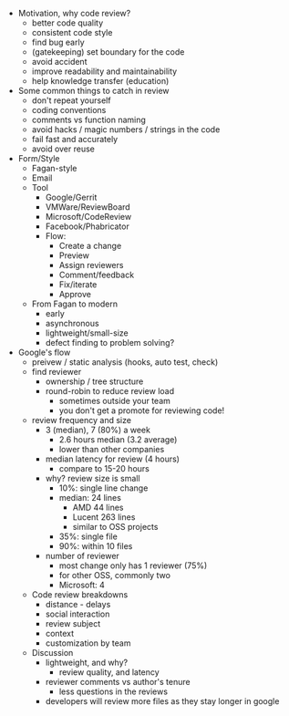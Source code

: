 * Motivation, why code review?
  * better code quality
  * consistent code style
  * find bug early
  * (gatekeeping) set boundary for the code
  * avoid accident
  * improve readability and maintainability
  * help knowledge transfer (education)
* Some common things to catch in review
  * don't repeat yourself
  * coding conventions
  * comments vs function naming
  * avoid hacks / magic numbers / strings in the code
  * fail fast and accurately
  * avoid over reuse
* Form/Style
  * Fagan-style
  * Email
  * Tool
    * Google/Gerrit
    * VMWare/ReviewBoard
    * Microsoft/CodeReview
    * Facebook/Phabricator
    * Flow:
      * Create a change
      * Preview
      * Assign reviewers
      * Comment/feedback
      * Fix/iterate
      * Approve
  * From Fagan to modern
    * early
    * asynchronous
    * lightweight/small-size
    * defect finding to problem solving? 
* Google's flow
  * preivew / static analysis (hooks, auto test, check)
  * find reviewer
    * ownership / tree structure
    * round-robin to reduce review load
      * sometimes outside your team
      * you don't get a promote for reviewing code!
  * review frequency and size
    * 3 (median), 7 (80%) a week
      * 2.6 hours median (3.2 average)
      * lower than other companies
    * median latency for review (4 hours)
      * compare to 15-20 hours
    * why? review size is small
      * 10%: single line change
      * median: 24 lines
        * AMD 44 lines
        * Lucent 263 lines
        * similar to OSS projects
      * 35%: single file
      * 90%: within 10 files
    * number of reviewer
      * most change only has 1 reviewer (75%)
      * for other OSS, commonly two
      * Microsoft: 4
  * Code review breakdowns
    * distance - delays
    * social interaction
    * review subject
    * context
    * customization by team
  * Discussion
    * lightweight, and why?
      * review quality, and latency
    * reviewer comments vs author's tenure
      * less questions in the reviews
    * developers will review more files as they stay longer in google